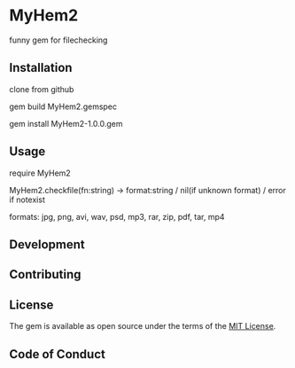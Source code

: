 # MyHem2

funny gem for filechecking

## Installation
clone from github

gem build MyHem2.gemspec 

gem install MyHem2-1.0.0.gem

## Usage

require MyHem2

MyHem2.checkfile(fn:string) -> format:string / nil(if unknown format) / error if notexist

formats: jpg, png, avi, wav, psd, mp3, rar, zip, pdf, tar, mp4

## Development

## Contributing

## License

The gem is available as open source under the terms of the [MIT License](https://opensource.org/licenses/MIT).

## Code of Conduct

